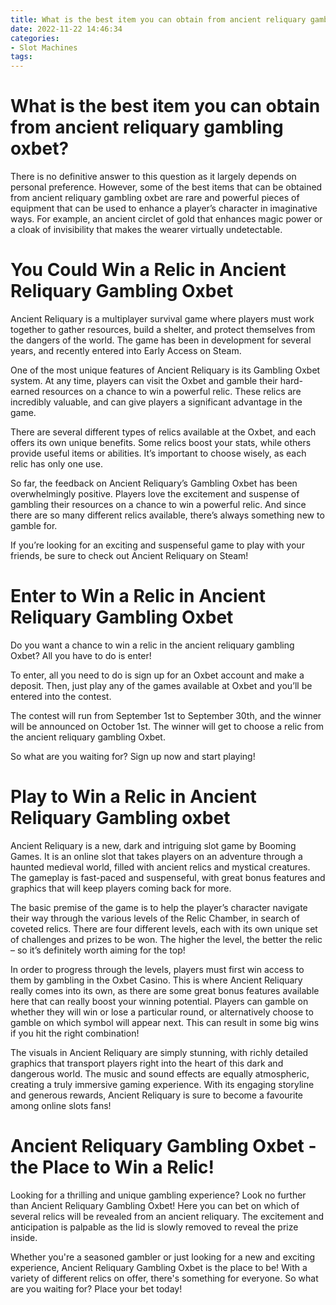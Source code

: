 ```yaml
---
title: What is the best item you can obtain from ancient reliquary gambling oxbet
date: 2022-11-22 14:46:34
categories:
- Slot Machines
tags:
---
```



#  What is the best item you can obtain from ancient reliquary gambling oxbet?

There is no definitive answer to this question as it largely depends on personal preference. However, some of the best items that can be obtained from ancient reliquary gambling oxbet are rare and powerful pieces of equipment that can be used to enhance a player’s character in imaginative ways. For example, an ancient circlet of gold that enhances magic power or a cloak of invisibility that makes the wearer virtually undetectable.

#  You Could Win a Relic in Ancient Reliquary Gambling Oxbet

Ancient Reliquary is a multiplayer survival game where players must work together to gather resources, build a shelter, and protect themselves from the dangers of the world. The game has been in development for several years, and recently entered into Early Access on Steam.

One of the most unique features of Ancient Reliquary is its Gambling Oxbet system. At any time, players can visit the Oxbet and gamble their hard-earned resources on a chance to win a powerful relic. These relics are incredibly valuable, and can give players a significant advantage in the game.

There are several different types of relics available at the Oxbet, and each offers its own unique benefits. Some relics boost your stats, while others provide useful items or abilities. It’s important to choose wisely, as each relic has only one use.

So far, the feedback on Ancient Reliquary’s Gambling Oxbet has been overwhelmingly positive. Players love the excitement and suspense of gambling their resources on a chance to win a powerful relic. And since there are so many different relics available, there’s always something new to gamble for.

If you’re looking for an exciting and suspenseful game to play with your friends, be sure to check out Ancient Reliquary on Steam!

#  Enter to Win a Relic in Ancient Reliquary Gambling Oxbet

Do you want a chance to win a relic in the ancient reliquary gambling Oxbet? All you have to do is enter!

To enter, all you need to do is sign up for an Oxbet account and make a deposit. Then, just play any of the games available at Oxbet and you’ll be entered into the contest.

The contest will run from September 1st to September 30th, and the winner will be announced on October 1st. The winner will get to choose a relic from the ancient reliquary gambling Oxbet.

So what are you waiting for? Sign up now and start playing!

#  Play to Win a Relic in Ancient Reliquary Gambling oxbet

Ancient Reliquary is a new, dark and intriguing slot game by Booming Games. It is an online slot that takes players on an adventure through a haunted medieval world, filled with ancient relics and mystical creatures. The gameplay is fast-paced and suspenseful, with great bonus features and graphics that will keep players coming back for more.

The basic premise of the game is to help the player’s character navigate their way through the various levels of the Relic Chamber, in search of coveted relics. There are four different levels, each with its own unique set of challenges and prizes to be won. The higher the level, the better the relic – so it’s definitely worth aiming for the top!

In order to progress through the levels, players must first win access to them by gambling in the Oxbet Casino. This is where Ancient Reliquary really comes into its own, as there are some great bonus features available here that can really boost your winning potential. Players can gamble on whether they will win or lose a particular round, or alternatively choose to gamble on which symbol will appear next. This can result in some big wins if you hit the right combination!

The visuals in Ancient Reliquary are simply stunning, with richly detailed graphics that transport players right into the heart of this dark and dangerous world. The music and sound effects are equally atmospheric, creating a truly immersive gaming experience. With its engaging storyline and generous rewards, Ancient Reliquary is sure to become a favourite among online slots fans!

#  Ancient Reliquary Gambling Oxbet - the Place to Win a Relic!

Looking for a thrilling and unique gambling experience? Look no further than Ancient Reliquary Gambling Oxbet! Here you can bet on which of several relics will be revealed from an ancient reliquary. The excitement and anticipation is palpable as the lid is slowly removed to reveal the prize inside.

Whether you're a seasoned gambler or just looking for a new and exciting experience, Ancient Reliquary Gambling Oxbet is the place to be! With a variety of different relics on offer, there's something for everyone. So what are you waiting for? Place your bet today!